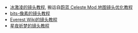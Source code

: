 * [冰激凌的镜头教程](https://wiki.biligame.com/celeste/%E9%95%9C%E5%A4%B4), 搬运自[蔚蓝 Celeste Mod 地图镜头优化教程](https://www.bilibili.com/read/cv21284247)
* [bits-像素的镜头教程](../assets/mappings/camera/镜头教程-bits.docx)
* [Everest Wiki的镜头教程](https://github.com/EverestAPI/Resources/wiki/Camera)
* [星夜祈梦的镜头教程](https://www.bilibili.com/video/av113689092953564)
